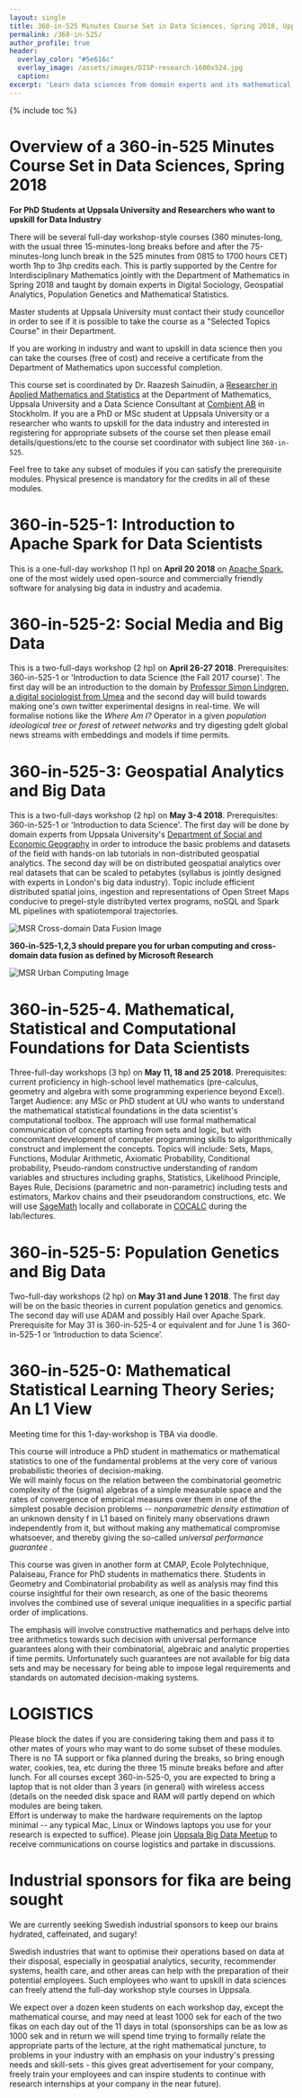 ```yaml
---
layout: single
title: 360-in-525 Minutes Course Set in Data Sciences, Spring 2018, Uppsala
permalink: /360-in-525/
author_profile: true
header:
  overlay_color: "#5e616c"
  overlay_image: /assets/images/DISP-research-1600x524.jpg
  caption: 
excerpt: 'Learn data sciences from domain experts and its mathematical foundations while getting your hands dirty with real data.<br /><br /><br />'
---
```

{% include toc %}

# Overview of a 360-in-525 Minutes Course Set in Data Sciences, Spring 2018

**For PhD Students at Uppsala University and Researchers who want to upskill for Data Industry**


There will be several full-day workshop-style courses (360 minutes-long, with the usual three 15-minutes-long breaks before and after the 75-minutes-long lunch break in the 525 minutes from 0815 to 1700 hours CET) worth 1hp to 3hp credits each. 
This is partly supported by the Centre for Interdisciplinary Mathematics jointly with the Department of Mathematics in Spring 2018 and taught by domain experts in Digital Sociology, Geospatial Analytics, Population Genetics and Mathematical Statistics. 

Master students at Uppsala University must contact their study councellor in order to see if it is possible to take the course as a "Selected Topics Course" in their Department.

If you are working in industry and want to upskill in data science then you can take the courses (free of cost) and receive a certificate from the Department of Mathematics upon successful completion.

<html>
  <head>
    <script type="text/javascript" src="https://www.gstatic.com/charts/loader.js"></script>
    <script type="text/javascript">
      google.charts.load('current', {packages:["orgchart"]});
      google.charts.setOnLoadCallback(drawChart);

      function drawChart() {
        var data = new google.visualization.DataTable();
        data.addColumn('string', 'CourseName');
        data.addColumn('string', 'Prereq');
        data.addColumn('string', 'CourseTip');

        // For each orgchart box, provide the name, coursename, coursedate and coursetip to show.
        data.addRows([
          [{v:'360-in-525-1', f:'360-in-525-1: Intro to Apache Spark for Data Scientists (1 hp)<div style="color:red; font-style:italic">On April 20 2018</div>'},
           '', 'This is a one-full-day workshop (1 hp) on April 20 2018 on Apache Spark, one of the most widely used open-source and commercially friendly software for analysing big data in industry and academia.'],
          [{v:'360-in-525-2', f:'360-in-525-2: Social Media and Big Data (2 hp) <div style="color:red; font-style:italic">On April 26 and 27 2018</div>'},
           '360-in-525-1', 'This is a two-full-days workshop (2 hp) on April 26-27 2018. Prerequisites: 360-in-525-1 or ‘Introduction to data Science (the Fall 2017 course)’. The first day will be an introduction to the domain by Professor Simon Lindgren, a digital sociologist from Umea and the second day will build towards making one’s own twitter experimental designs in real-time. We will formalise notions like the Where Am I? Operator in a given population ideological tree or forest of retweet networks and try digesting gdelt global news streams with embeddings and models, if time permits.'],
          [{v:'360-in-525-3', f:'360-in-525-3: Geospatial Analytics and Big Data (2 hp) <div style="color:red; font-style:italic">On May 3 and 4 2018</div>'},
           '360-in-525-1', 'This is a two-full-days workshop (2 hp) on May 3-4 2018. Prerequisites: 360-in-525-1 or ‘Introduction to data Science’. The first day will be done by domain experts from Uppsala University’s Department of Social and Economic Geography in order to introduce the basic problems and datasets of the field with hands-on lab tutorials in non-distributed geospatial analytics. The second day will be on distributed geospatial analytics over real datasets that can be scaled to petabytes (syllabus is jointly designed with experts in London’s big data industry).'],
          [{v: '360-in-525-5', f:'360-in-525-5: Population Genetics and Big Data (1+1 hp) <div style="color:red; font-style:italic">On May 31 and June 1 2018</div>'}, 
           '360-in-525-4', 'Two-full-day workshops (2 hp) on May 31 and June 1 2018. The first day will be on the basic theories in current population genetics and genomics. The second day will use ADAM and possibly Hail over Apache Spark. Prerequisite for May 31 is 360-in-525-4 or equivalent and for June 1 is 360-in-525-1 or ‘Introduction to data Science’.'],
          [{v:'360-in-525-4', f:'360-in-525-4: Mathematical, Statistical and Computational Foundations for Data Scientists (3 hp) <div style="color:red; font-style:italic">On May 11, 18 and 25 2018</div>'}, 
           '', 'Three-full-day workshops (3 hp) on May 11, 18 and 25 2018. Prerequisites: current proficiency in high-school level mathematics (pre-calculus, geometry and algebra with some programming experience beyond Excel). Target Audience: any MSc or PhD student at UU who wants to understand the mathematical statistical foundations in the data scientist’s computational toolbox. The approach will use formal mathematical communication of concepts starting from sets and logic, but with concomitant development of computer programming skills to algorithmically construct and implement the concepts. Topics will include: Sets, Maps, Functions, Modular Arithmetic, Axiomatic Probability, Conditional probability, Pseudo-random constructive understanding of random variables and structures including graphs, Statistics, Likelihood Principle, Bayes Rule, Decisions (parametric and non-parametric) including tests and estimators, Markov chains and their pseudorandom constructions, etc. We will use SageMath locally and collaborate in COCALC during the lab/lectures.'],
[{v: '360-in-525-0', f: '360-in-525-0: Mathematical Statistical Learning Theory Series; An L1 View (1 hp) <div style="color:red; font-style:italic">Time TBA in Period 4</div>'},
         '','This course will introduce a PhD student in mathematics or mathematical statistics to one of the fundamental problems at the very core of various probabilistic theories of decision-making. We will mainly focus on the relation between the combinatorial geometric complexity of the (sigma) algebras of a simple measurable space and the rates of convergence of empirical measures over them in one of the simplest posable decision problems – nonparametric density estimation of an unknown density f in L1 based on finitely many observations drawn independently from it, but without making any mathematical compromise whatsoever, and thereby giving the so-called universal performance guarantee. This course was given in another form at CMAP, Ecole Polytechnique, Palaiseau, France for PhD students in mathematics there. Students in Geometry and Combinatorial probability as well as analysis may find this course insightful for their own research, as one of the basic theorems involves the combined use of several unique inequalities in a specific partial order of implications. The emphasis will involve constructive mathematics and perhaps delve into tree arithmetics towards such decision with universal performance guarantees along with their combinatorial, algebraic and analytic properties if time permits. Unfortunately such guarantees are not available for big data sets and may be necessary for being able to impose legal requirements and standards on automated decision-making systems.']
        ]);

        // Create the chart.
        var chart = new google.visualization.OrgChart(document.getElementById('chart_div'));
        // Draw the chart, setting the allowHtml option to true for the tooltips.
        chart.draw(data, {allowHtml:true});
      }
   </script>
    </head>
  <body>
    <div id="chart_div"></div>
  </body>
</html>

This course set is coordinated by Dr. Raazesh Sainudiin, a [Researcher in Applied Mathematics and Statistics](http://math.uu.se/research/raazesh-sainudiin/) at the Department of Mathematics, Uppsala University and a Data Science Consultant at [Combient AB](https://combient.com/) in Stockholm. 
If you are a PhD or MSc student at Uppsala University or a researcher who wants to upskill for the data industry and interested in registering for appropriate subsets of the course set then please email details/questions/etc to the course set coordinator with subject line `360-in-525`. 

Feel free to take any subset of modules if you can satisfy the prerequisite modules. Physical presence is mandatory for the credits in all of these modules.


# 360-in-525-1: Introduction to Apache Spark for Data Scientists
This is a one-full-day workshop (1 hp) on **April 20 2018** on [Apache Spark](https://spark.apache.org/), one of the most widely used open-source and commercially friendly software for analysing big data in industry and academia. 

# 360-in-525-2: Social Media and Big Data
This is a two-full-days workshop (2 hp) on **April 26-27 2018**. Prerequisites: 360-in-525-1 or 'Introduction to data Science (the Fall 2017 course)'. The first day will be an introduction to the domain by [Professor Simon Lindgren, a digital sociologist from Umea](http://www.simonlindgren.com/) and the second day will build towards making one's own twitter experimental designs in real-time. 
We will formalise notions like the *Where Am I?* Operator in a given *population ideological tree or forest* of *retweet networks* and try digesting gdelt global news streams with embeddings and models if time permits. 


# 360-in-525-3: Geospatial Analytics and Big Data 
This is a two-full-days workshop (2 hp) on **May 3-4 2018**. Prerequisites: 360-in-525-1  or 'Introduction to data Science'. The first day will be done by domain experts from Uppsala University's [Department of Social and Economic Geography](http://www.kultgeog.uu.se/?languageId=1) in order to introduce the basic problems and datasets of the field with hands-on lab tutorials in non-distributed geospatial analytics. 
The second day will be on distributed geospatial analytics over real datasets that can be scaled to petabytes (syllabus is jointly designed with experts in London's big data industry). Topic include efficient distributed spatial joins, ingestion and representations of Open Street Maps conducive to pregel-style distribyted vertex programs, noSQL and Spark ML pipelines with spatiotemporal trajectories.

![MSR Cross-domain Data Fusion Image](https://www.microsoft.com/en-us/research/wp-content/uploads/2016/02/urbancomputing-urbanplanning.jpg)

**360-in-525-1,2,3 should prepare you for urban computing and cross-domain data fusion as defined by Microsoft Research**

![MSR Urban Computing Image](https://www.microsoft.com/en-us/research/wp-content/uploads/2016/02/urbancomputing-bigdata.jpg)


# 360-in-525-4. Mathematical, Statistical and Computational Foundations for Data Scientists
 
Three-full-day workshops (3 hp) on **May 11, 18 and 25 2018**. Prerequisites: current proficiency in high-school level mathematics (pre-calculus, geometry and algebra with some programming experience beyond Excel). Target Audience: any MSc or PhD student at UU who wants to understand the mathematical statistical foundations in the data scientist's computational toolbox. The approach will use formal mathematical communication of concepts starting from sets and logic, but with concomitant development of computer programming skills to algorithmically construct and implement the concepts. Topics will include: Sets, Maps, Functions, Modular Arithmetic, Axiomatic Probability, Conditional probability, Pseudo-random constructive understanding of random variables and structures including graphs, Statistics, Likelihood Principle, Bayes Rule, Decisions (parametric and non-parametric) including tests and estimators, Markov chains and their pseudorandom constructions, etc. We will use [SageMath](http://www.sagemath.org/) locally and collaborate in [COCALC](https://cocalc.com/) during the lab/lectures.

# 360-in-525-5: Population Genetics and Big Data 

Two-full-day workshops (2 hp) on **May 31 and June 1 2018**. The first day will be on the basic theories in current population genetics and genomics. The second day will use ADAM and possibly Hail over Apache Spark. Prerequisite for May 31 is 360-in-525-4 or equivalent and for June 1 is 360-in-525-1 or ‘Introduction to data Science’.

# 360-in-525-0: Mathematical Statistical  Learning Theory Series; An L1 View

Meeting time for this 1-day-workshop is TBA via doodle. 

This course will introduce a PhD student in mathematics or mathematical statistics to one of the fundamental problems at the very core of various probabilistic theories of decision-making.  
We will mainly focus on the relation between the combinatorial geometric complexity of the (sigma) algebras of a simple measurable space and the rates of convergence of empirical measures over them in one of the simplest posable decision problems -- *nonparametric density estimation* of an unknown density f in L1 based on finitely many observations drawn independently from it, but without making any mathematical compromise whatsoever, and thereby giving the so-called *universal performance guarantee* . 

This course was given in another form at CMAP, Ecole Polytechnique, Palaiseau, France for PhD students in mathematics there. Students in Geometry and Combinatorial probability as well as analysis may find this course insightful for their own research, as one of the basic theorems involves the combined use of several unique inequalities in a specific partial order of implications.

The emphasis will involve constructive mathematics and perhaps delve into tree arithmetics towards such decision with universal performance guarantees along with their combinatorial, algebraic and analytic properties if time permits. Unfortunately such guarantees are not available for big data sets and may be necessary for being able to impose legal requirements and standards on automated decision-making systems.

# LOGISTICS
Please block the dates if you are considering taking them and pass it to other mates of yours who may want to do some subset of these modules. There is no TA support or fika planned during the breaks, so bring enough water, cookies, tea, etc during the three 15 minute breaks before and after lunch. For all courses except 360-in-525-0, you are expected to bring a laptop that is not older than 3 years (in general) with wireless access (details on the needed disk space and RAM will partly depend on which modules are being taken.  
Effort is underway to make the hardware requirements on the laptop minimal -- any typical Mac, Linux or Windows laptops you use for your research is expected to suffice).
Please join [Uppsala Big Data Meetup](https://www.meetup.com/Uppsala-Big-Data-Meetup/) to receive communications on course logistics and partake in discussions.

# Industrial sponsors for fika are being sought

We are currently seeking Swedish industrial sponsors to keep our brains hydrated, caffeinated, and sugary! 

Swedish industries that want to optimise their operations based on data at their disposal, especially in geospatial analytics, security, recommender systems, health care, and other areas can help with the preparation of their potential employees. Such employees who want to upskill in data sciences can freely attend the full-day workshop style courses in Uppsala.

We expect over a dozen keen students on each workshop day, except the mathematical course, and may need at least 1000 sek for each of the two fikas on each day out of the 11 days in total (sponsorships can be as low as 1000 sek and in return we will spend time trying to formally relate the appropriate parts of the lecture, at the right mathematical juncture, to problems in your industry with an emphasis on your industry's pressing needs and skill-sets - this gives great advertisement for your company, freely train your employees and can inspire students to continue with research internships at your company in the near future).
